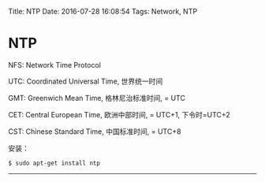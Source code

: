 Title: NTP
Date: 2016-07-28 16:08:54
Tags: Network, NTP



# NTP

NFS: Network Time Protocol

UTC: Coordinated Universal Time, 世界统一时间

GMT: Greenwich Mean Time, 格林尼治标准时间, = UTC

CET: Central European Time, 欧洲中部时间, = UTC+1, 下令时=UTC+2

CST: Chinese Standard Time, 中国标准时间, = UTC+8

安装：

    $ sudo apt-get install ntp

***


